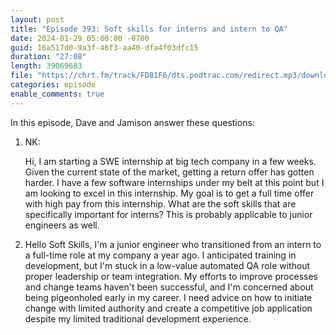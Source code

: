 ```yaml
---
layout: post
title: "Episode 393: Soft skills for interns and intern to QA"
date: 2024-01-29 05:00:00 -0700
guid: 16a517d0-9a3f-46f3-aa40-dfa4f03dfc15
duration: "27:08"
length: 39069683
file: "https://chrt.fm/track/FD81F6/dts.podtrac.com/redirect.mp3/download.softskills.audio/sse-393.mp3"
categories: episode
enable_comments: true
---
```


In this episode, Dave and Jamison answer these questions:

1. NK:
   
   Hi, I am starting a SWE internship at big tech company in a few weeks. Given the current state of the market, getting a return offer has gotten harder. I have a few software internships under my belt at this point but I am looking to excel in this internship. My goal is to get a full time offer with high pay from this internship. What are the soft skills that are specifically important for interns? This is probably applicable to junior engineers as well.

2. Hello Soft Skills, I'm a junior engineer who transitioned from an intern to a full-time role at my company a year ago. I anticipated training in development, but I'm stuck in a low-value automated QA role without proper leadership or team integration. My efforts to improve processes and change teams haven't been successful, and I'm concerned about being pigeonholed early in my career. I need advice on how to initiate change with limited authority and create a competitive job application despite my limited traditional development experience.
